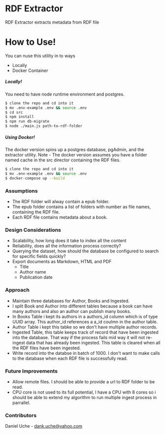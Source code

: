 # RDF Extractor

RDF Extractor extracts metadata from RDF file

# How to Use!

You can nuse this utility in to ways 
  - Locally
  - Docker Container

##### Locally!
You need to have node runtime environment and postgres.
```sh
$ clone the repo and cd into it
$ mv .env-example .env && source .env
$ cd src
$ npm install
$ npm run db-migrate
$ node ./main.js path-to-rdf-folder
```
##### Using Docker!
The docker version spins up a postgres database, pgAdmin, and the extractor utility.
Note - The docker version assumes you have a folder named cache in the src director containing the RDF files.
```sh
$ clone the repo and cd into it
$ mv .env-example .env && source .env
$ docker-compose up --build
```
### Assumptions
  - The RDF folder will alway contain a epub folder.
  - The epub folder contains a list of folders with number as file names, containing the RDF file.
  - Each RDF file contains metadata about a book.
 
### Design Considerations
  - Scalability, how long does it take to index all the content
  - Reliability, does all the information process correctly?
  - Querying the dataset, how should the database be configured to search for specific fields quickly?
  - Export documents as Markdown, HTML and PDF
    - Title
    - Author name
    - Publication date

### Approach
  - Maintain three databases for Author, Books and Ingested.
  - I split Book and Author into different tables because a book can have many authors and also an author can publish many books.
  - In Books Table i kept its authors in a authors_id column which is of type UUID array. This author_id references a a_id coulmn in the author table.
  - Author Table i kept this tabke so we don't have multiple author records.
  - Ingested Table, this table keeps track of record that have been ingested into the database. That way if the process fails mid way it will not re-ingest data that has already been ingested. This table is cleared when all the RDF files have been ingested.
  - Write record into the databse in batch of 1000. I don't want to make calls to the database when each RDF file is successfully read.

### Future Improvements
  - Allow remote files. I should be able to provide a url to RDF folder to be read.
  - CPU core is not used to its full potential, I have a CPU with 8 cores so i should be able to extend my algorithm to run multiple ingest process in parrallel.


### Contributors
Daniel Uche - dank.uche@yahoo.com
